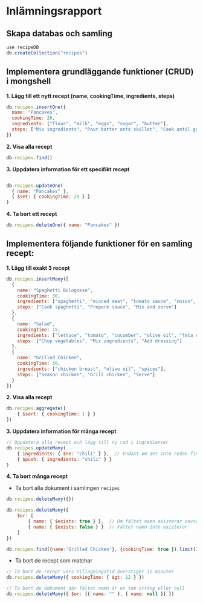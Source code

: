# Inlämningsrapport

## Skapa databas och samling

```javascript
use recipeDB
db.createCollection("recipes")
```

## Implementera grundläggande funktioner (CRUD) i mongshell

**1. Lägg till ett nytt recept (name, cookingTime, ingredients, steps)**

```javascript
db.recipes.insertOne({
  name: "Pancakes",
  cookingTime: 20,
  ingredients: ["flour", "milk", "eggs", "sugar", "butter"],
  steps: ["Mix ingredients", "Pour batter onto skillet", "Cook until golden on each side"]
})
```

**2. Visa alla recept**

```javascript
db.recipes.find()
```

**3. Uppdatera information för ett specifikt recept**

```javascript

db.recipes.updateOne(
  { name: "Pancakes" },
  { $set: { cookingTime: 25 } }
)

```

**4. Ta bort ett recept**

```javascript
db.recipes.deleteOne({ name: "Pancakes" })

```

## Implementera följande funktioner för en samling recept:

**1. Lägg till exakt 3 recept**

```javascript
db.recipes.insertMany([
  {
    name: "Spaghetti Bolognese",
    cookingTime: 30,
    ingredients: ["spaghetti", "minced meat", "tomato sauce", "onion", "garlic"],
    steps: ["Cook spaghetti", "Prepare sauce", "Mix and serve"]
  },
  {
    name: "Salad",
    cookingTime: 15,
    ingredients: ["lettuce", "tomato", "cucumber", "olive oil", "feta cheese"],
    steps: ["Chop vegetables", "Mix ingredients", "Add dressing"]
  },
  {
    name: "Grilled Chicken",
    cookingTime: 30,
    ingredients: ["chicken breast", "olive oil", "spices"],
    steps: ["Season chicken", "Grill chicken", "Serve"]
  }
])

```

**2. Visa alla recept**

```javascript
db.recipes.aggregate([
    { $sort: { cookingTime: 1 } }  
])
```

**3. Uppdatera information för många recept**

```javascript
// Uppdatera alla recept och lägg till ny rad i ingredienser 
db.recipes.updateMany(
    { ingredients: { $ne: "chili" } },  // Endast om det inte redan finns
    { $push: { ingredients: "chili" } }
)
```

**4. Ta bort många recept**

- Ta bort alla dokument i samlingen `recipes`

```javascript
db.recipes.deleteMany({})

db.recipes.deleteMany({ 
    $or: [
        { name: { $exists: true } },  // Om fältet namn existerar oavsett värde (inclusive tom sträng och null)
        { name: { $exists: false } }  // Fältet namn inte existerar 
    ]
})

db.recipes.find({name:'Grilled Chicken'}, {cookingTime: true }).limit(2)
```

- Ta bort de recept som matchar

```javascript
// Ta bort de recept vars tillagningstid överstiger 12 minuter
db.recipes.deleteMany({ cookingTime: { $gt: 12 } })
```

```javascript
// Ta bort de dokument där fältet namn är en tom sträng eller null
db.recipes.deleteMany({ $or: [{ name: "" }, { name: null }] })
```
